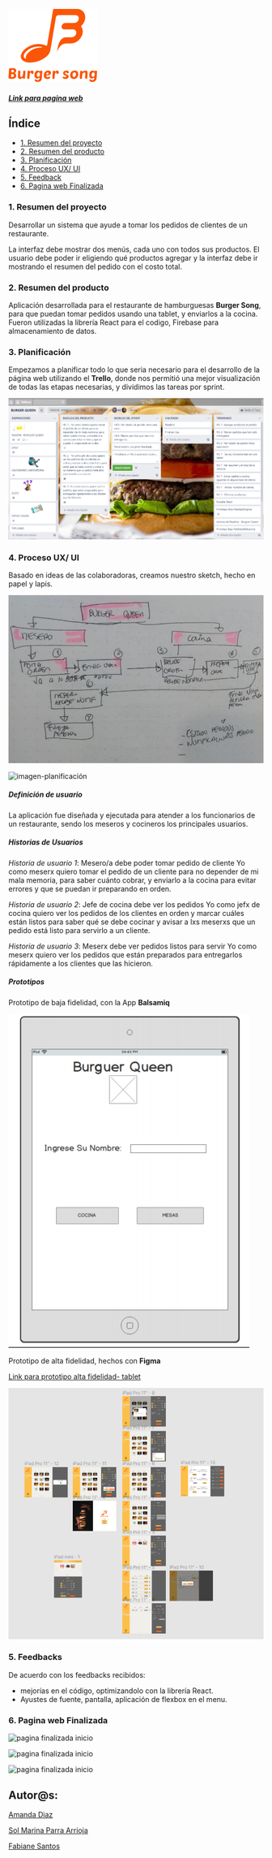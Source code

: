  
  ![Logo](./src/img/logo-readme.png)
 



##### [Link para pagina web ]()




## **Índice**

* [1. Resumen del proyecto](#1-resumen-del-proyecto)
* [2. Resumen del producto](#2-resumen-del-producto)
* [3. Planificación](#3-planificacion)
* [4. Proceso UX/ UI](#4-proceso-de-ux)
* [5. Feedback](#5-feedback)
* [6. Pagina web Finalizada](#7-checklist)

### **1. Resumen del proyecto**

Desarrollar un sistema que ayude a tomar los pedidos de clientes de un restaurante.

La interfaz debe mostrar dos menús, cada uno con todos sus productos. El usuario debe poder ir eligiendo qué productos agregar y la interfaz debe ir mostrando el resumen del pedido con el costo total.

### **2. Resumen del producto**

Aplicación desarrollada para el  restaurante de hamburguesas **Burger Song**, para que puedan tomar pedidos usando una tablet, y enviarlos a la cocina. Fueron utilizadas la librería React para el codigo, Firebase para almacenamiento de datos.

### **3. Planificación**

Empezamos a planificar todo lo que seria necesario para el desarrollo de la página web utilizando el **Trello**, donde nos permitió una mejor visualización de todas las etapas necesarias, y dividimos las tareas por sprint.

![imagen-Trello](./src/img/trello.png)

### **4. Proceso UX/ UI**

 Basado en ideas de las colaboradoras, creamos nuestro sketch, hecho en papel y lapis.

![imagen-sketch](./src/img/diagrama-de-flujo.jpeg)

![imagen-planificación]()


 ##### Definición de usuario


 La aplicación fue diseñada y ejecutada para atender a los funcionarios de un restaurante, sendo los meseros y cocineros los principales usuarios.



##### Historias de Usuarios

*Historia de usuario 1*: Mesero/a debe poder tomar pedido de cliente
Yo como meserx quiero tomar el pedido de un cliente para no depender de mi mala memoria, para saber cuánto cobrar, y enviarlo a la cocina para evitar errores y que se puedan ir preparando en orden.

*Historia de usuario 2*: Jefe de cocina debe ver los pedidos
Yo como jefx de cocina quiero ver los pedidos de los clientes en orden y marcar cuáles están listos para saber qué se debe cocinar y avisar a lxs meserxs que un pedido está listo para servirlo a un cliente.

*Historia de usuario 3*: Meserx debe ver pedidos listos para servir
Yo como meserx quiero ver los pedidos que están preparados para entregarlos rápidamente a los clientes que las hicieron.



##### Prototipos

Prototipo de baja fidelidad, con la App **Balsamiq**

![prototipo-Balsamiq](./src/img/balsamiq.png)

Prototipo de alta fidelidad, hechos con **Figma** 

[Link para prototipo alta fidelidad- tablet](https://www.figma.com/proto/EvUQiKTl7JCNLXxnneZJA6/Burger-Queen?node-id=123%3A2259&scaling=min-zoom) 

![prototipo](./src/img/figma-alta-fidelidad.png)




### **5. Feedbacks**  

De acuerdo con los feedbacks recibidos:

-  mejorías en el código, optimizandolo con la librería React.
- Ayustes de fuente, pantalla, aplicación de flexbox en el menu.



### **6. Pagina web Finalizada**

![pagina finalizada inicio]()


![pagina finalizada inicio]()


![pagina finalizada inicio]()





## Autor@s:

  
  [Amanda Diaz](https://github.com/adbarquitectura?tab=repositories)


  [Sol Marina Parra Arrioja](https://github.com/SolMarina?tab=repositories)



  [Fabiane Santos](https://github.com/FabianeSantos?tab=repositories)